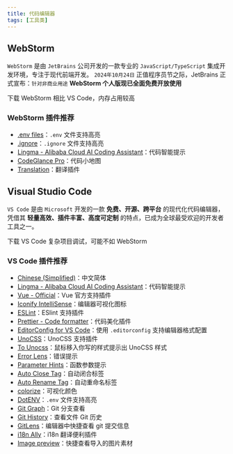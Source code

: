 ```yaml
---
title: 代码编辑器
tags: [工具类]
---
```


<script setup>
import { NButton, NTag, NFlex } from 'naive-ui'

const open = (url) => window.open(url)
</script>

## WebStorm

`WebStorm` 是由 `JetBrains` 公司开发的一款专业的 `JavaScript/TypeScript` 集成开发环境，专注于现代前端开发。
`2024年10月24日` 正值程序员节之际，JetBrains 正式宣布：`针对非商业用途` **WebStorm 个人版现已全面免费开放使用**

<NFlex align="center">
  <NButton type="primary" @click="open('https://www.jetbrains.com/webstorm/')">下载 WebStorm</NButton>
  <NTag type="warning">
    相比 VS Code，内存占用较高
  </NTag>
</NFlex>

### WebStorm 插件推荐

- [.env files](https://plugins.jetbrains.com/plugin/9525--env-files)：`.env` 文件支持高亮
- [.ignore](https://plugins.jetbrains.com/plugin/7495--ignore)：`.ignore` 文件支持高亮
- [Lingma - Alibaba Cloud AI Coding Assistant](https://plugins.jetbrains.com/plugin/17809-lingma--alibaba-cloud-ai-coding-assistant)：代码智能提示
- [CodeGlance Pro](https://plugins.jetbrains.com/plugin/18824-codeglance-pro)：代码小地图
- [Translation](https://plugins.jetbrains.com/plugin/8579-translation)：翻译插件

## Visual Studio Code

`VS Code` 是由 `Microsoft` 开发的一款 **免费、开源、跨平台** 的现代化代码编辑器，凭借其 **轻量高效、插件丰富、高度可定制** 的特点，已成为全球最受欢迎的开发者工具之一。

<NFlex align="center">
  <NButton type="primary" @click="open('https://code.visualstudio.com/')">下载 VS Code</NButton>
  <NTag type="warning">
    复杂项目调试，可能不如 WebStorm
  </NTag>
</NFlex>

### VS Code 插件推荐

- [Chinese (Simplified)](https://marketplace.visualstudio.com/items?itemName=MS-CEINTL.vscode-language-pack-zh-hans)：中文简体
- [Lingma - Alibaba Cloud AI Coding Assistant](https://marketplace.visualstudio.com/items?itemName=Alibaba-Cloud.tongyi-lingma)：代码智能提示
- [Vue - Official](https://marketplace.visualstudio.com/items?itemName=Vue.volar)：Vue 官方支持插件
- [Iconify IntelliSense](https://marketplace.visualstudio.com/items?itemName=antfu.iconify)：编辑器可视化图标
- [ESLint](https://marketplace.visualstudio.com/items?itemName=dbaeumer.vscode-eslint)：ESlint 支持插件
- [Prettier - Code formatter](https://marketplace.visualstudio.com/items?itemName=esbenp.prettier-vscode)：代码美化插件
- [EditorConfig for VS Code](https://marketplace.visualstudio.com/items?itemName=EditorConfig.EditorConfig)：使用 `.editorconfig` 支持编辑器格式配置
- [UnoCSS](https://marketplace.visualstudio.com/items?itemName=antfu.unocss)：UnoCSS 支持插件
- [To Unocss](https://marketplace.visualstudio.com/items?itemName=simonhe.to-unocss)：鼠标移入你写的样式提示出 UnoCSS 样式
- [Error Lens](https://marketplace.visualstudio.com/items?itemName=usernamehw.errorlens)：错误提示
- [Parameter Hints](https://marketplace.visualstudio.com/items?itemName=DominicVonk.parameter-hints)：函数参数提示
- [Auto Close Tag](https://marketplace.visualstudio.com/items?itemName=formulahendry.auto-close-tag)：自动闭合标签
- [Auto Rename Tag](https://marketplace.visualstudio.com/items?itemName=formulahendry.auto-rename-tag)：自动重命名标签
- [colorize](https://marketplace.visualstudio.com/items?itemName=kamikillerto.vscode-colorize)：可视化颜色
- [DotENV](https://marketplace.visualstudio.com/items?itemName=mikestead.dotenv)：`.env` 文件支持高亮
- [Git Graph](https://marketplace.visualstudio.com/items?itemName=mhutchie.git-graph)：Git 分支查看
- [Git History](https://marketplace.visualstudio.com/items?itemName=donjayamanne.githistory)：查看文件 Git 历史
- [GitLens](https://marketplace.visualstudio.com/items?itemName=eamodio.gitlens)：编辑器中快捷查看 git 提交信息
- [i18n Ally](https://marketplace.visualstudio.com/items?itemName=Lokalise.i18n-ally)：i18n 翻译便利插件
- [Image preview](https://marketplace.visualstudio.com/items?itemName=kisstkondoros.vscode-gutter-preview)：快捷查看导入的图片素材

